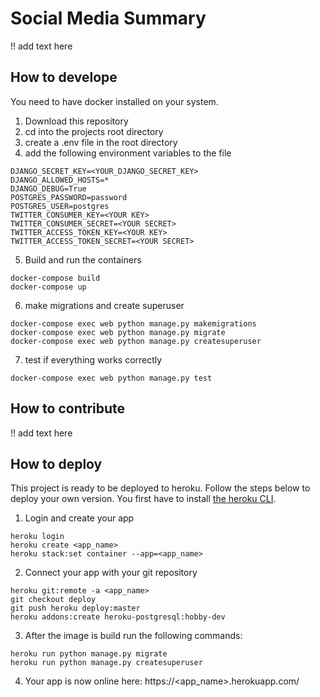 # Social Media Summary

!! add text here

## How to develope

You need to have docker installed on your system.

1. Download this repository
2. cd into the projects root directory
3. create a .env file in the root directory
4. add the following environment variables to the file

```shell
DJANGO_SECRET_KEY=<YOUR_DJANGO_SECRET_KEY>
DJANGO_ALLOWED_HOSTS=*
DJANGO_DEBUG=True
POSTGRES_PASSWORD=password
POSTGRES_USER=postgres
TWITTER_CONSUMER_KEY=<YOUR KEY>
TWITTER_CONSUMER_SECRET=<YOUR SECRET>
TWITTER_ACCESS_TOKEN_KEY=<YOUR KEY>
TWITTER_ACCESS_TOKEN_SECRET=<YOUR SECRET>
```

5. Build and run the containers

```shell
docker-compose build
docker-compose up
```

6. make migrations and create superuser

```shell
docker-compose exec web python manage.py makemigrations
docker-compose exec web python manage.py migrate
docker-compose exec web python manage.py createsuperuser
```

7. test if everything works correctly

```shell
docker-compose exec web python manage.py test
```

## How to contribute

!! add text here

## How to deploy

This project is ready to be deployed to heroku. Follow the steps below to deploy your own version. You first have to install [the heroku CLI](https://devcenter.heroku.com/articles/heroku-cli#download-and-install).

1. Login and create your app

```shell
heroku login
heroku create <app_name>
heroku stack:set container --app=<app_name>
```

2. Connect your app with your git repository

```shell
heroku git:remote -a <app_name>
git checkout deploy
git push heroku deploy:master
heroku addons:create heroku-postgresql:hobby-dev
```

3. After the image is build run the following commands:

```shell
heroku run python manage.py migrate
heroku run python manage.py createsuperuser
```

4. Your app is now online here: https://<app_name>.herokuapp.com/
